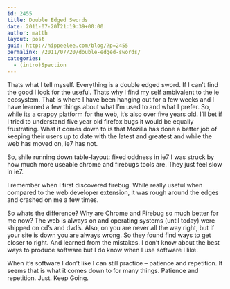 ```yaml
---
id: 2455
title: Double Edged Swords
date: 2011-07-20T21:19:39+00:00
author: matth
layout: post
guid: http://hippeelee.com/blog/?p=2455
permalink: /2011/07/20/double-edged-swords/
categories:
  - (intro)Spection
---
```

Thats what I tell myself. Everything is a double edged sword. If I can&#8217;t find the good I look for the useful. Thats why I find my self ambivalent to the ie ecosystem. That is where I have been hanging out for a few weeks and I have learned a few things about what I&#8217;m used to and what I prefer. So, while its a crappy platform for the web, it&#8217;s also over five years old. I&#8217;ll bet if I tried to understand five year old firefox bugs it would be equally frustrating. What it comes down to is that Mozilla has done a better job of keeping their users up to date with the latest and greatest and while the web has moved on, ie7 has not.

So, shile running down table-layout: fixed oddness in ie7 I was struck by how much more useable chrome and firebugs tools are. They just feel slow in ie7.

I remember when I first discovered firebug. While really useful when compared to the web developer extension, it was rough around the edges and crashed on me a few times. 

So whats the difference? Why are Chrome and Firebug so much better for me now? The web<!--more--> is always on and operating systems (until today) were shipped on cd&#8217;s and dvd&#8217;s. Also, on you are never all the way right, but if your site is down you are always wrong. So they found find ways to get closer to right. And learned from the mistakes. I don&#8217;t know about the best ways to produce software but I do know when I use software I like.

When it&#8217;s software I don&#8217;t like I can still practice &#8211; patience and repetition. It seems that is what it comes down to for many things. Patience and repetition. Just. Keep Going.